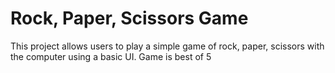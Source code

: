 # Rock, Paper, Scissors Game
This project allows users to play a simple game of rock, paper, scissors with the computer using a basic UI. Game is best of 5
